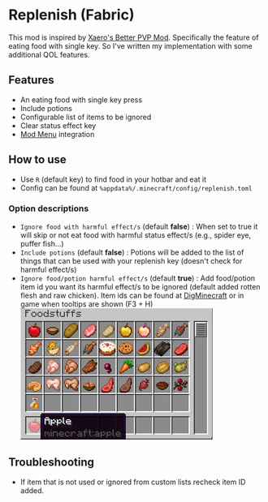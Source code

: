 # Replenish (Fabric)

This mod is inspired by [Xaero's Better PVP Mod](https://chocolateminecraft.com/betterpvp2.php).
Specifically the feature of eating food with single key. 
So I've written my implementation with some additional QOL features.

## Features
- An eating food with single key press
- Include potions
- Configurable list of items to be ignored
- Clear status effect key
- [Mod Menu](https://github.com/TerraformersMC/ModMenu) integration

## How to use
- Use `R` (default key) to find food in your hotbar and eat it
- Config can be found at `%appdata%/.minecraft/config/replenish.toml`

### Option descriptions
- `Ignore food with harmful effect/s` (default **false**) : When set to true it will skip or not eat food with harmful status effect/s (e.g., spider eye, puffer fish...)
- `Include potions` (default **false**) : Potions will be added to the list of things that can be used with your replenish key (doesn't check for harmful effect/s)
- `Ignore food/potion harmful effect/s` (default **true**) : Add food/potion item id you want its harmful effect/s to be ignored (default added rotten flesh and raw chicken). 
Item ids can be found at [DigMinecraft](https://www.digminecraft.com/lists/item_id_list_pc.php) or in game when tooltips are shown (F3 + H) ![ItemID](.assets/item_id.PNG)

## Troubleshooting
- If item that is not used or ignored from custom lists recheck item ID added.
